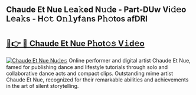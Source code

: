 ## Chaude Et Nue L𝚎a𝚔ed N𝚞𝚍e - Part-DUw Vi𝚍𝚎o L𝚎a𝚔s - H𝚘𝚝 O𝚗𝚕yf𝚊ns P𝚑𝚘tos afDRI

# <h2><a href="http://kf62f4.oniu.top/?m=Chaude+Et+Nue">🔗👉 🔴 Chaude Et Nue P𝚑ot𝚘𝚜 V𝚒d𝚎o</a></h2>

[![Chaude Et Nue Nu𝚍e𝚜](https://i.imgur.com/0qMVB7G.gif)](http://kf62f4.oniu.top/?m=Chaude+Et+Nue)
Online performer and digital artist Chaude Et Nue, famed for publishing dance and lifestyle tutorials through solo and collaborative dance acts and compact clips. Outstanding mime artist Chaude Et Nue, recognized for their remarkable abilities and achievements in the art of silent storytelling.  
